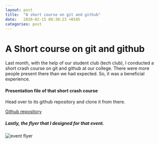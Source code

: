 ```yaml
---
layout: post
title:  "A short course on git and github"
date:   2020-02-15 09:30:23 +0545
categories: post
---
```


# A Short course on git and github
Last month, with the help of our student club (tech club), I conducted a short crash course on git and github at our college.
There were more people present there than we had expected. So, it was a beneficial experience.

#### Presentation file of that short crash course
Head over to its github repository and clone it from there.

[Github repository](https://github.com/roshanlc/crash_course_on_git_and_github)


##### Lastly, the flyer that I designed for that event.
![event flyer](https://github.com/roshanlc/crash_course_on_git_and_github/blob/master/flyer.png)
